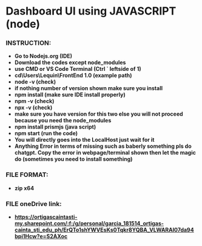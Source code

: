 # Dashboard UI using JAVASCRIPT (node)
<b><h3>INSTRUCTION:</h3>
- Go to Nodejs.org (IDE)
- Download the codes except node_modules
- use CMD or VS Code Terminal (Ctrl ` leftside of 1) 
- cd\Users\Lequin\FrontEnd 1.0 (example path) 
- node -v (check) 
- if nothing number of version shown make sure you install
- npm install (make sure IDE install properly)
- npm -v (check) 
- npx -v (check) 
- make sure you have version for this two else you will not proceed because you need the node_modules
- npm install prismjs (java script)
- npm start (run the code) 
- You will directly goes into the LocalHost just wait for it
- Anything Error in terms of missing such as baberly something pls do chatgpt. Copy the error in webpage/terminal shown then let the magic do (sometimes you need to install something)

<b><h3>FILE FORMAT:</h3>
- zip x64

<b><h3>FILE oneDrive link:</h3>
- https://ortigascaintasti-my.sharepoint.com/:f:/g/personal/garcia_181514_ortigas-cainta_sti_edu_ph/ErQTo1shYWVEsKs0Tqkr8YQBA_VLWARAl07da94bpi1Hcw?e=S2AXoc



